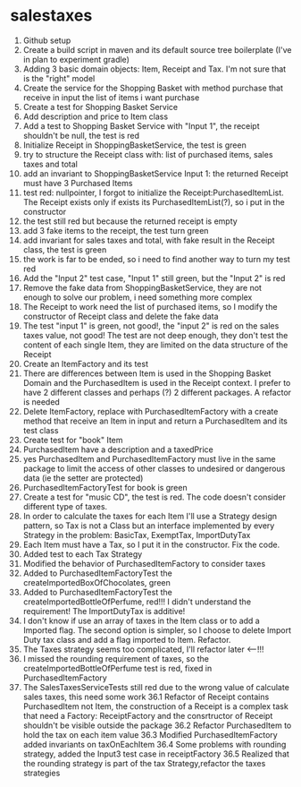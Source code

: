 # salestaxes
1. Github setup
2. Create a build script in maven and its default source tree boilerplate (I've in plan to experiment gradle)
3. Adding 3 basic domain objects: Item, Receipt and Tax. I'm not sure that is the "right" model
4. Create the service for the Shopping Basket with method purchase that receive in input the list of items i want purchase 
5. Create a test for Shopping Basket Service
6. Add description and price to Item class
7. Add a test to Shopping Basket Service with "Input 1", the receipt shouldn't be null, the test is red
8. Initialize Receipt in ShoppingBasketService, the test is green
9. try to structure the Receipt class with: list of purchased items, sales taxes and total
10. add an invariant to ShoppingBasketService Input 1: the returned Receipt must have 3 Purchased Items
11. test red: nullpointer, I forgot to initialize the  Receipt:PurchasedItemList. The Receipt exists only if exists its PurchasedItemList(?), so i put in the constructor
12. the test still red but because the returned receipt is empty
13. add 3 fake items to the receipt, the test turn green
14. add invariant for sales taxes and total, with fake result in the Receipt class, the test is green
15. the work is far to be ended, so i need to find another way to turn my test red
16. Add the "Input 2" test case, "Input 1" still green, but the "Input 2" is red 
17. Remove the fake data from ShoppingBasketService, they are not enough to solve our problem, i need something more complex
18. The Receipt to work need the list of purchased items, so I modify the constructor of Receipt class and delete the fake data 
19. The test "input 1" is green, not good!, the "input 2" is red on the sales taxes value, not good! The test are not deep enough, they don't test the content of each single Item, they are limited on the data structure of the Receipt
20. Create an ItemFactory and its test
21. There are differences between Item is used in the Shopping Basket Domain and the PurchasedItem is used in the Receipt context. I prefer to have 2 different classes and perhaps (?) 2 different packages. A refactor is needed
22. Delete ItemFactory, replace with PurchasedItemFactory with a create method that receive an Item in input and return a PurchasedItem and its test class
23. Create test for "book" Item
24. PurchasedItem have a description and a taxedPrice
25. yes PurchasedItem and PurchasedItemFactory must live in the same package to limit the access of other classes to undesired or dangerous data (ie the setter are protected)
26. PurchasedItemFactoryTest for book is green
26. Create a test for "music CD", the test is red. The code doesn't consider different type of taxes.
27. In order to calculate the taxes for each Item I'll use a Strategy design pattern, so Tax is not a Class but an interface implemented by every Strategy in the problem: BasicTax, ExemptTax, ImportDutyTax
28. Each Item must have a Tax, so I put it in the constructor. Fix the code.
29. Added test to each Tax Strategy
30. Modified the behavior of PurchasedItemFactory to consider taxes
31. Added to PurchasedItemFactoryTest the createImportedBoxOfChocolates, green
32. Added to PurchasedItemFactoryTest the createImportedBottleOfPerfume, red!!! I didn't understand the requirement! The ImportDutyTax is additive!
33. I don't know if use an array of taxes in the Item class or to add a Imported flag. The second option is simpler, so I choose to delete Import Duty tax class and add a flag imported to Item. Refactor.
34. The Taxes strategy seems too complicated, I'll refactor later <--!!!
35. I missed the rounding requirement of taxes, so the createImportedBottleOfPerfume test is red, fixed in PurchasedItemFactory
36. The SalesTaxesServiceTests still red due to the wrong value of calculate sales taxes, this need some work
36.1 Refactor of Receipt contains PurchasedItem not Item, the construction of a Receipt is a complex task that need a Factory: ReceiptFactory and the consrtructor of Receipt shouldn't be visible outside the package
36.2 Refactor PurchasedItem to hold the tax on each item value
36.3 Modified PurchasedItemFactory added invariants on taxOnEachItem
36.4 Some problems with rounding strategy, added the Input3 test case in receiptFactory
36.5 Realized that the rounding strategy is part of the tax Strategy,refactor the taxes strategies

